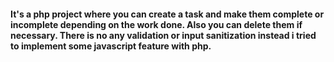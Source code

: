 #### It's a php project where you can create a task and make them complete or incomplete depending on the work done. Also you can delete them if necessary. There is no any validation or input sanitization instead i tried to implement some javascript feature with php.  
 
